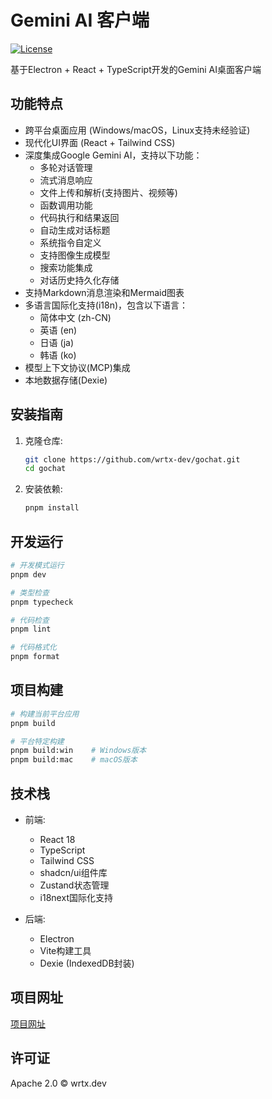 # Gemini AI 客户端

[![License](https://img.shields.io/badge/license-Apache%202.0-blue.svg)](LICENSE)

基于Electron + React + TypeScript开发的Gemini AI桌面客户端

## 功能特点

- 跨平台桌面应用 (Windows/macOS，Linux支持未经验证)
- 现代化UI界面 (React + Tailwind CSS)
- 深度集成Google Gemini AI，支持以下功能：
  - 多轮对话管理
  - 流式消息响应
  - 文件上传和解析(支持图片、视频等)
  - 函数调用功能
  - 代码执行和结果返回
  - 自动生成对话标题
  - 系统指令自定义
  - 支持图像生成模型
  - 搜索功能集成
  - 对话历史持久化存储
- 支持Markdown消息渲染和Mermaid图表
- 多语言国际化支持(i18n)，包含以下语言：
  - 简体中文 (zh-CN)
  - 英语 (en)
  - 日语 (ja)
  - 韩语 (ko)
- 模型上下文协议(MCP)集成
- 本地数据存储(Dexie)

## 安装指南

1. 克隆仓库:
   ```bash
   git clone https://github.com/wrtx-dev/gochat.git
   cd gochat
   ```

2. 安装依赖:
   ```bash
   pnpm install
   ```

## 开发运行

```bash
# 开发模式运行
pnpm dev

# 类型检查
pnpm typecheck

# 代码检查
pnpm lint

# 代码格式化
pnpm format
```

## 项目构建

```bash
# 构建当前平台应用
pnpm build

# 平台特定构建
pnpm build:win    # Windows版本
pnpm build:mac    # macOS版本
```

## 技术栈

- 前端:
  - React 18
  - TypeScript
  - Tailwind CSS
  - shadcn/ui组件库
  - Zustand状态管理
  - i18next国际化支持

- 后端:
  - Electron
  - Vite构建工具
  - Dexie (IndexedDB封装)

## 项目网址

[项目网址](https://ai.wrtx.dev/)

## 许可证

Apache 2.0 © wrtx.dev
